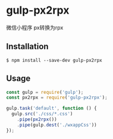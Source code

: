 # gulp-px2rpx

微信小程序 px转换为rpx

## Installation

```shell
$ npm install --save-dev gulp-px2rpx
```

## Usage

```js
const gulp = require('gulp');
const px2rpx = require('gulp-px2rpx');

gulp.task('default', function () {
  gulp.src('./css/*.css')
    .pipe(px2rpx())
    .pipe(gulp.dest('./wxappCss'))
});
```

